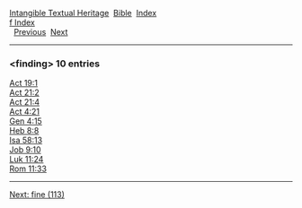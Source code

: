[Intangible Textual Heritage](../../index)  [Bible](../index) 
[Index](index)   
[f Index](_f_)  
  [Previous](c04242)  [Next](c04244) 

------------------------------------------------------------------------

### &lt;finding&gt; 10 entries

[Act 19:1](../kjv/act019.htm#001)  
[Act 21:2](../kjv/act021.htm#002)  
[Act 21:4](../kjv/act021.htm#004)  
[Act 4:21](../kjv/act004.htm#021)  
[Gen 4:15](../kjv/gen004.htm#015)  
[Heb 8:8](../kjv/heb008.htm#008)  
[Isa 58:13](../kjv/isa058.htm#013)  
[Job 9:10](../kjv/job009.htm#010)  
[Luk 11:24](../kjv/luk011.htm#024)  
[Rom 11:33](../kjv/rom011.htm#033)  

------------------------------------------------------------------------

[Next: fine (113)](c04244)
